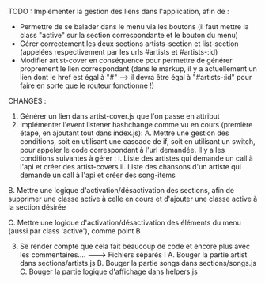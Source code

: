TODO :
Implémenter la gestion des liens dans l'application, afin de :
- Permettre de se balader dans le menu via les boutons (il faut mettre la class "active" sur la section correspondante et le bouton du menu)
- Gérer correctement les deux sections artists-section et list-section (appelées respectivement par les urls #artists et #artists-:id)
- Modifier artist-cover en conséquence pour permettre de générer proprement le lien correspondant (dans le markup, il y a actuellement un lien dont le href est égal à "#" --> il devra être égal à "#artists-:id" pour faire en sorte que le routeur fonctionne !)


CHANGES :
1. Générer un lien dans artist-cover.js que l'on passe en attribut
2. Implémenter l'event listener hashchange comme vu en cours (première étape, en ajoutant tout dans index.js):
  A. Mettre une gestion des conditions, soit en utilisant une cascade de if, soit en utilisant un switch, pour appeler le code correspondant à l'url demandée. Il y a les conditions suivantes à gérer :
    i.  Liste des artistes qui demande un call à l'api et créer des artist-covers
    ii. Liste des chansons d'un artiste qui demande un call à l'api et créer des song-items

  B. Mettre une logique d'activation/désactivation des sections, afin de supprimer une classe active à celle en cours et d'ajouter une classe active à la section désirée

  C. Mettre une logique d'activation/désactivation des éléments du menu (aussi par class 'active'), comme point B

3. Se render compte que cela fait beaucoup de code et encore plus avec les commentaires.... ---> Fichiers séparés !
  A. Bouger la partie artist dans sections/artists.js
  B. Bouger la partie songs dans sections/songs.js
  C. Bouger la partie logique d'affichage dans helpers.js
